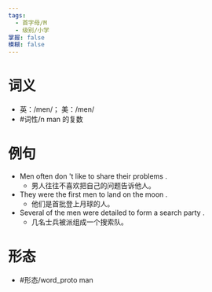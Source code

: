 ```yaml
---
tags:
  - 首字母/M
  - 级别/小学
掌握: false
模糊: false
---
```

# 词义
- 英：/men/； 美：/men/
- #词性/n  man 的复数
# 例句
- Men often don 't like to share their problems .
	- 男人往往不喜欢把自己的问题告诉他人。
- They were the first men to land on the moon .
	- 他们是首批登上月球的人。
- Several of the men were detailed to form a search party .
	- 几名士兵被派组成一个搜索队。
# 形态
- #形态/word_proto man
